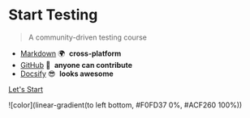 <!-- ![logo](_media/logo.png) -->
<!-- <img src="_media/logo.png" alt="logo" style="width: 200px;"/> -->

# Start Testing

> A community-driven testing course

- [Markdown](http://commonmark.org/) 🌍 &nbsp;**cross-platform**
- [GitHub](https://github.com/dialex/start-testing) 🤝 &nbsp;**anyone can contribute**
- [Docsify](https://github.com/QingWei-Li/docsify/) 😎 &nbsp;**looks awesome**

[Let's Start](#syllabus)

![color](linear-gradient(to left bottom, #F0FD37 0%, #ACF260 100%))
